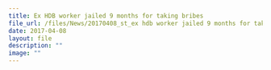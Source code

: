 ```yaml
---
title: Ex HDB worker jailed 9 months for taking bribes
file_url: /files/News/20170408_st_ex hdb worker jailed 9 months for taking bribes.pdf
date: 2017-04-08
layout: file
description: ""
image: ""
---
```

